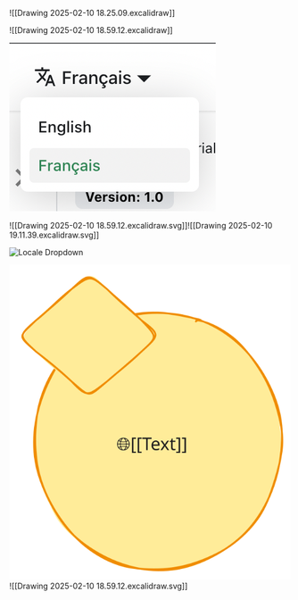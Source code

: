 ![[Drawing 2025-02-10 18.25.09.excalidraw]]

![[Drawing 2025-02-10 18.59.12.excalidraw]]

![Locadle Dropdown](./img/localeDropdown.png)



![[Drawing 2025-02-10 18.59.12.excalidraw.svg]]![[Drawing 2025-02-10 19.11.39.excalidraw.svg]]

![Locale Dropdown](./img/image.excalidraw.svg)

![ll](Drawing%202025-02-10%2018.59.12.excalidraw.svg)
![[Drawing 2025-02-10 18.59.12.excalidraw.svg]]
